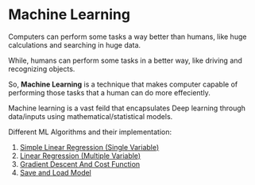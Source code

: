 # Machine Learning
Computers can perform some tasks a way better than humans, like huge calculations and searching in huge data.

While, humans can perform some tasks in a better way, like driving and recognizing objects.

So, **Machine Learning** is a technique that makes computer capable of performing those tasks that a human can do more effeciently.

Machine learning is a vast feild that encapsulates Deep learning through data/inputs using mathematical/statistical models.

Different ML Algorithms and their implementation:

1. [Simple Linear Regression (Single Variable)](https://github.com/saad6742988/Machine-Learnig-Basics/tree/636e300aebbae7e47a3703c85e7726b1d28a6b19/Simple%20Linear%20Regression)
1. [Linear Regression (Multiple Variable)](https://github.com/saad6742988/Machine-Learnig-Basics/tree/d474408ba738b031620cc4de96fe6c42012d426b/Linear%20Regression(Multiple%20Variable))
1. [Gradient Descent And Cost Function](https://github.com/saad6742988/Machine-Learnig-Basics/tree/main/3.%20Gradient%20Descent%20And%20Cost%20Function)
1. [Save and Load Model](https://github.com/saad6742988/Machine-Learnig-Basics/tree/main/4.%20Save%20and%20Load%20Model)